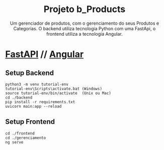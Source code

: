 <h1 align="center">Projeto b_Products</h1>
 <p align="center">Um gerenciador de produtos, com o gerenciamento do seus Produtos e Categorias. O backend utiliza tecnologia Python com uma FastApi, o frontend utiliza a tecnologia Angular.</p>

# [FastAPI](https://fastapi.tiangolo.com/) // [Angular](https://angular.io/) 



## Setup Backend

```shell
python3 -m venv tutorial-env
tutorial-env\Scripts\activate.bat (Windows)
source tutorial-env/bin/activate  (Unix ou Mac)
cd ./backend
pip install -r requirements.txt
uvicorn main:app --reload
```

## Setup Frontend

```shell
cd ./frontend
cd ./gerenciamento
ng serve
```



